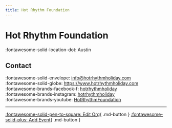 ```yaml
---
title: Hot Rhythm Foundation
---
```


# Hot Rhythm Foundation

:fontawesome-solid-location-dot: Austin  


## Contact

:fontawesome-solid-envelope: <info@hotrhythmholiday.com>  
:fontawesome-solid-globe: <https://www.hotrhythmholiday.com>  
:fontawesome-brands-facebook-f: [hotrhythmholiday](https://www.facebook.com/hotrhythmholiday)  
:fontawesome-brands-instagram: [hotrhythmholiday](http://instagram.com/hotrhythmholiday)  
:fontawesome-brands-youtube: [HotRhythmFoundation](https://youtube.com/HotRhythmFoundation)  

---

[:fontawesome-solid-pen-to-square: Edit Org](https://github.com/swingdance/orgs/issues/new?assignees=&labels=update+org&projects=&template=03-update_entity.yml&title=Update%20Org%3A%20en_US%20%E2%80%A2%20Hot%20Rhythm%20Foundation&region=en_US&id=hot-rhythm-foundation&name=Hot%20Rhythm%20Foundation){ .md-button } [:fontawesome-solid-plus: Add Event](https://github.com/swingdance/events/issues/new?assignees=&labels=add+event&projects=&template=02-add_entity.yml&title=Add%20Event%3A%20en_US%20%E2%80%A2%20%3CName%3E&region=en_US&province=Texas&city=Austin&org_id=hot-rhythm-foundation){ .md-button }
